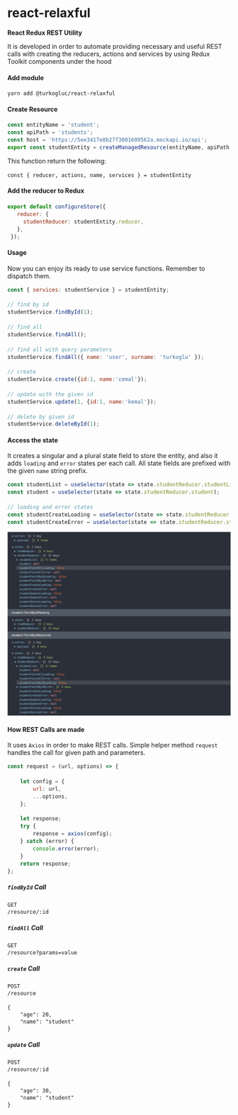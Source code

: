 # react-relaxful
**React Redux REST Utility**

It is developed in order to automate providing necessary and useful REST calls with creating the reducers, actions and services by using Redux Toolkit components under the hood

#### Add module
```shell script
yarn add @turkogluc/react-relaxful
```

#### Create Resource

```javascript
const entityName = 'student';
const apiPath = 'students';
const host = 'https://5ee3417e8b27f3001609562a.mockapi.io/api';
export const studentEntity = createManagedResource(entityName, apiPath, host);
```

This function return the following:

`const { reducer, actions, name, services } = studentEntity`

#### Add the reducer to Redux

```javascript
export default configureStore({
   reducer: {
     studentReducer: studentEntity.reducer,
   },
 });
```

#### Usage
Now you can enjoy its ready to use service functions. Remember to dispatch them.

```javascript
const { services: studentService } = studentEntity;

// find by id
studentService.findById(1);

// find all
studentService.findAll();

// find all with query parameters
studentService.findAll({ name: 'user', surname: 'turkoglu' });

// create
studentService.create({id:1, name:'cemal'});

// update with the given id
studentService.update(1, {id:1, name:'kemal'});

// delete by given id
studentService.deleteById(1);
```

#### Access the state
It creates a singular and a plural state field to store the entity, and also it adds `loading` and 
`error` states per each call. All state fields are prefixed with the given `name` string prefix.

```javascript
const studentList = useSelector(state => state.studentReducer.studentList);
const student = useSelector(state => state.studentReducer.student);

// loading and error states
const studentCreateLoading = useSelector(state => state.studentReducer.studentCreateLoading);
const studentCreateError = useSelector(state => state.studentReducer.studentCreateError);
```

![](docs/Store.png)

#### How REST Calls are made
It uses `Axios` in order to make REST calls. Simple helper method `request` handles the call for given path and parameters. 

```javascript
const request = (url, options) => {

    let config = {
        url: url,
        ...options,
    };

    let response;
    try {
        response = axios(config);
    } catch (error) {
        console.error(error);
    }
    return response;
};
```

##### `findById` Call
```
GET
/resource/:id
```

##### `findAll` Call
```
GET
/resource?params=value
```

##### `create` Call
```
POST
/resource

{
    "age": 20,
    "name": "student"
}
```

##### `update` Call
```
POST
/resource/:id

{
    "age": 30,
    "name": "student"
}
```
